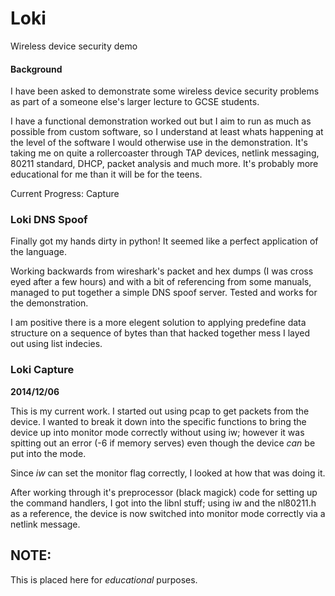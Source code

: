 # Loki

Wireless device security demo

#### Background

I have been asked to demonstrate some wireless device security problems as part of a someone else's larger lecture to GCSE students.

I have a functional demonstration worked out but I aim to run as much as possible from custom software, so I understand at least whats happening at the level of the software I would otherwise use in the demonstration. It's taking me on quite a rollercoaster through TAP devices, netlink messaging, 80211 standard, DHCP, packet analysis and much more. It's probably more educational for me than it will be for the teens.

Current Progress: Capture

### Loki DNS Spoof

Finally got my hands dirty in python! It seemed like a perfect application of the language.

Working backwards from wireshark's packet and hex dumps (I was cross eyed after a few hours) and with a bit of referencing from some manuals, managed to put together a simple DNS spoof server. Tested and works for the demonstration.

I am positive there is a more elegent solution to applying predefine data structure on a sequence of bytes than that hacked together mess I layed out using list indecies.


### Loki Capture

**2014/12/06**

This is my current work. I started out using pcap to get packets from the device. I wanted to break it down into the specific functions to bring the device up into monitor mode correctly without using iw; however it was spitting out an error (-6 if memory serves) even though the device *can* be put into the mode.

Since *iw* can set the monitor flag correctly, I looked at how that was doing it.

After working through it's preprocessor (black magick) code for setting up the command handlers, I got into the libnl stuff; using iw and the nl80211.h as a reference, the device is now switched into monitor mode correctly via a netlink message.


## NOTE: ##

This is placed here for *educational* purposes.